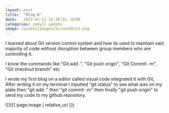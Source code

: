 ```yaml
---
layout: post
title:  "Blog 0"
date:   2022-02-12 16:10:31 -0700
categories: jekyll update
image: /assets/images/ScreenShot2.png
---
```

I learned about Git version control system and how its used to maintain vast majority of code without disruption between group members who are controlling it. 

I know the commands like "Git add .", "Git push origin", "Git Commit -m", "Git checkout branch" etc

I wrote my first blog on a editor called visual code integrated it with Git, After writing it on my terminal I inputted "git status" to see what was on my plate then "git add ." then "git commit -m" then finally "git push origin" to send my code to my github repository.

![]({{ page.image | relative_url }})
